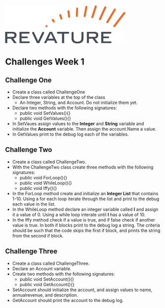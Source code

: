 ![Revature Logo](./Revature%20Logo.png "Revature Logo")

# Challenges Week 1

## Challenge One

* Create a class called ChallengeOne
* Declare three variables at the top of the class
  * An Integer, String, and Account. Do not initialize them yet.
* Declare two methods with the following signatures:
  * public void SetValues(){}
  * public void GetValues(){}
* In SetVaues assign values to the **Integer** and **String** variable and initialize the **Account** variable. Then assign the account.Name a value.
* In GetValues print to the debug log each of the variables.

## Challenge Two

* Create a class called ChallengeTwo.
* With the ChallengeTwo class create three methods with the following signatures:
  * public void ForLoop(){}
  * public void WhileLoop(){}
  * public void Iffy(){}
* In the ForLoop method create and initialize an **Integer List** that contains 1-10. Using a for each loop iterate through the list and print to the debug each value in the list.
* In the WhileLoop method declare an integer variable called **I** and assign it a value of 0. Using a while loop interate until **I** has a value of 10. 
* In the Iffy method check if a value is true, and if false check if another value is true. In both if blocks print to the debug log a string. The criteria should be such that the code skips the first if block, and prints the string from the second if block.

## Challenge Three

* Create a class called ChallengeThree.
* Declare an Account variable.
* Create two methods with the following signatures:
  * public void SetAccount(){}
  * public void GetAccount(){}
* SetAccount should initialize the account, and assign values to name, annualrevenue, and description.
* GetAccount should print the account to the debug log.
